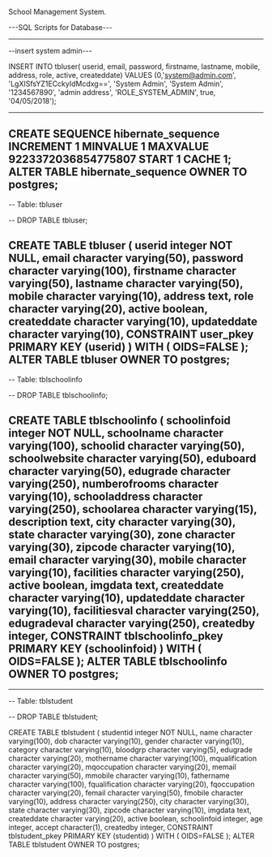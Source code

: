 School Management System.

---SQL Scripts for Database---

----------------------------------------------
--insert system admin---

INSERT INTO tbluser(
            userid, email, password, firstname, lastname, mobile, address, 
            role, active, createddate)
    VALUES (0,'system@admin.com', 'LgXISfsYZ1ECckyIdMcdxg==', 'System Admin', 'System Admin', '1234567890', 'admin address', 
            'ROLE_SYSTEM_ADMIN', true, '04/05/2018');

------------------------------------------
CREATE SEQUENCE hibernate_sequence
  INCREMENT 1
  MINVALUE 1
  MAXVALUE 9223372036854775807
  START 1
  CACHE 1;
ALTER TABLE hibernate_sequence
  OWNER TO postgres;
--------------------------------------------------

-- Table: tbluser

-- DROP TABLE tbluser;

CREATE TABLE tbluser
(
  userid integer NOT NULL,
  email character varying(50),
  password character varying(100),
  firstname character varying(50),
  lastname character varying(50),
  mobile character varying(10),
  address text,
  role character varying(20),
  active boolean,
  createddate character varying(10),
  updateddate character varying(10),
  CONSTRAINT user_pkey PRIMARY KEY (userid)
)
WITH (
  OIDS=FALSE
);
ALTER TABLE tbluser
  OWNER TO postgres;
--------------------------------------------------
-- Table: tblschoolinfo

-- DROP TABLE tblschoolinfo;

CREATE TABLE tblschoolinfo
(
  schoolinfoid integer NOT NULL,
  schoolname character varying(100),
  schoolid character varying(50),
  schoolwebsite character varying(50),
  eduboard character varying(50),
  edugrade character varying(250),
  numberofrooms character varying(10),
  schooladdress character varying(250),
  schoolarea character varying(15),
  description text,
  city character varying(30),
  state character varying(30),
  zone character varying(30),
  zipcode character varying(10),
  email character varying(30),
  mobile character varying(10),
  facilities character varying(250),
  active boolean,
  imgdata text,
  createddate character varying(10),
  updateddate character varying(10),
  facilitiesval character varying(250),
  edugradeval character varying(250),
  createdby integer,
  CONSTRAINT tblschoolinfo_pkey PRIMARY KEY (schoolinfoid)
)
WITH (
  OIDS=FALSE
);
ALTER TABLE tblschoolinfo
  OWNER TO postgres;
 ----------------------------------------------------------------
 ----------------------------------------------------------------
 -- Table: tblstudent

-- DROP TABLE tblstudent;

CREATE TABLE tblstudent
(
  studentid integer NOT NULL,
  name character varying(100),
  dob character varying(10),
  gender character varying(10),
  category character varying(10),
  bloodgrp character varying(5),
  edugrade character varying(20),
  mothername character varying(100),
  mqualification character varying(20),
  mqoccupation character varying(20),
  memail character varying(50),
  mmobile character varying(10),
  fathername character varying(100),
  fqualification character varying(20),
  fqoccupation character varying(20),
  femail character varying(50),
  fmobile character varying(10),
  address character varying(250),
  city character varying(30),
  state character varying(30),
  zipcode character varying(10),
  imgdata text,
  createddate character varying(20),
  active boolean,
  schoolinfoid integer,
  age integer,
  accept character(1),
  createdby integer,
  CONSTRAINT tblstudent_pkey PRIMARY KEY (studentid)
)
WITH (
  OIDS=FALSE
);
ALTER TABLE tblstudent
  OWNER TO postgres;
 